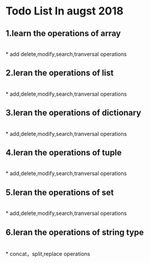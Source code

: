 # Todo List In augst 2018



## 1.learn the operations of array
<br>
     * add
     delete,modify,search,tranversal operations
     
  
## 2.leran the operations of list
<br>
     * add,delete,modify,search,tranversal operations
  
## 3.leran the operations of dictionary
<br>
     * add,delete,modify,search,tranversal operations
   
## 4.leran the operations of tuple
<br>
     * add,delete,modify,search,tranversal operations
   
## 5.leran the operations of set
<br>
     * add,delete,modify,search,tranversal operations
   

## 6.leran the operations of string type
<br>
     * concat，split,replace operations
